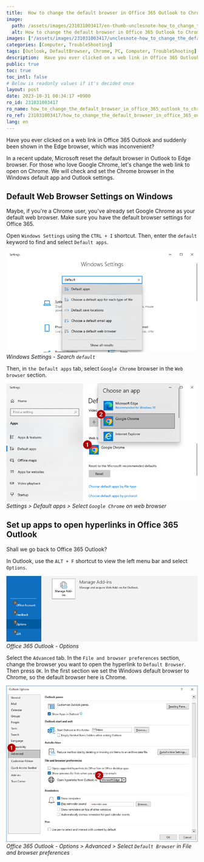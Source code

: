 ```yaml
---
title:  How to change the default browser in Office 365 Outlook to Chrome
image:
  path: /assets/images/231031003417/en-thumb-unclesnote-how_to_change_the_default_browser_in_office_365_outlook_to_chrome.png
  alt: How to change the default browser in Office 365 Outlook to Chrome
images: ["/assets/images/231031003417/unclesnote-how_to_change_the_default_browser_in_office_365_outlook_to_chrome-windows_settings-search_default.png", "/assets/images/231031003417/unclesnote-how_to_change_the_default_browser_in_office_365_outlook_to_chrome-settings_default_apps_select_google_chrome_on_web_browser.png", "/assets/images/231031003417/unclesnote-how_to_change_the_default_browser_in_office_365_outlook_to_chrome-office_365_outlook-options.png", "/assets/images/231031003417/unclesnote-how_to_change_the_default_browser_in_office_365_outlook_to_chrome-office_365_outlook-options_advanced_select_default_browser_in_file_and_browser_preferences.png"]
categories: [Computer, TroubleShooting]
tags: [Outlook, DefaultBrowser, Chrome, PC, Computer, TroubleShooting]
description:  Have you ever clicked on a web link in Office 365 Outlook and suddenly been shown in the Edge browser, which was inconvenient? In a recent update, Microsoft
public: true
toc: true
toc_intl: false
# Below is readonly values if it's decided once
layout: post
date: 2023-10-31 00:34:17 +0900
ro_id: 231031003417
ro_name: how_to_change_the_default_browser_in_office_365_outlook_to_chrome
ro_ref: 231031003417/how_to_change_the_default_browser_in_office_365_outlook_to_chrome
lang: en
---
```

Have you ever clicked on a web link in Office 365 Outlook and suddenly been shown in the Edge browser, which was inconvenient?  

In a recent update, Microsoft reset the default browser in Outlook to Edge browser. For those who love Google Chrome, let's change the web link to open on Chrome. We will check and set the Chrome browser in the Windows default app and Outlook settings.  
## Default Web Browser Settings on Windows
Maybe, if you're a Chrome user, you've already set Google Chrome as your default web browser. Make sure you have the default browser settings for Office 365.  

Open `Windows Settings` using the `CTRL + I` shortcut. Then, enter the `default` keyword to find and select `Default apps`.  

![Windows Settings - Search `default`](/assets/images/231031003417/unclesnote-how_to_change_the_default_browser_in_office_365_outlook_to_chrome-windows_settings-search_default.png)
_Windows Settings - Search `default`_

Then, in `the Default apps` tab, select `Google Chrome` browser in the `Web browser` section.  

![Settings > Default apps > Select `Google Chrome` on web browser](/assets/images/231031003417/unclesnote-how_to_change_the_default_browser_in_office_365_outlook_to_chrome-settings_default_apps_select_google_chrome_on_web_browser.png)
_Settings > Default apps > Select `Google Chrome` on web browser_

## Set up apps to open hyperlinks in Office 365 Outlook
Shall we go back to Office 365 Outlook?  

In Outlook, use the `ALT + F` shortcut to view the left menu bar and select `Options`.  

![Office 365 Outlook - Options](/assets/images/231031003417/unclesnote-how_to_change_the_default_browser_in_office_365_outlook_to_chrome-office_365_outlook-options.png)
_Office 365 Outlook - Options_

Select the `Advanced` tab. In the `File and browser preferences` section, change the browser you want to open the hyperlink to `Default Browser`. Then press `OK`. In the first section we set the Windows default browser to Chrome, so the default browser here is Chrome.  

![Office 365 Outlook - Options > Advanced > Select `Default Browser` in File and browser preferences](/assets/images/231031003417/unclesnote-how_to_change_the_default_browser_in_office_365_outlook_to_chrome-office_365_outlook-options_advanced_select_default_browser_in_file_and_browser_preferences.png)
_Office 365 Outlook - Options > Advanced > Select `Default Browser` in File and browser preferences_

